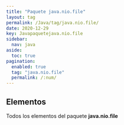 ```yaml
---
title: "Paquete java.nio.file"
layout: tag
permalink: /Java/tag/java.nio.file/
date: 2020-12-29
key: Javapaquetejava.nio.file
sidebar: 
  nav: java
aside: 
  toc: true
pagination: 
  enabled: true
  tag: "java.nio.file"
  permalink: /:num/
---
```


<h2>Elementos</h2>
Todos los elementos del paquete <strong>java.nio.file</strong>
